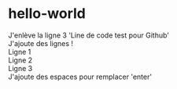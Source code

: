 # hello-world

J'enlève la ligne 3 'Line de code test pour Github'  
J'ajoute des lignes !   
Ligne 1  
Ligne 2  
Ligne 3  
J'ajoute des espaces pour remplacer 'enter'  
